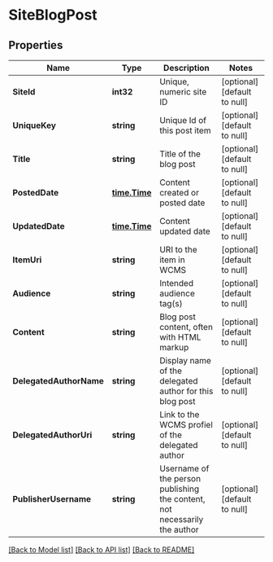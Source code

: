 # SiteBlogPost

## Properties
Name | Type | Description | Notes
------------ | ------------- | ------------- | -------------
**SiteId** | **int32** | Unique, numeric site ID | [optional] [default to null]
**UniqueKey** | **string** | Unique Id of this post item | [optional] [default to null]
**Title** | **string** | Title of the blog post | [optional] [default to null]
**PostedDate** | [**time.Time**](time.Time.md) | Content created or posted date | [optional] [default to null]
**UpdatedDate** | [**time.Time**](time.Time.md) | Content updated date | [optional] [default to null]
**ItemUri** | **string** | URI to the item in WCMS | [optional] [default to null]
**Audience** | **string** | Intended audience tag(s) | [optional] [default to null]
**Content** | **string** | Blog post content, often with HTML markup | [optional] [default to null]
**DelegatedAuthorName** | **string** | Display name of the delegated author for this blog post | [optional] [default to null]
**DelegatedAuthorUri** | **string** | Link to the WCMS profiel of the delegated author | [optional] [default to null]
**PublisherUsername** | **string** | Username of the person publishing the content, not necessarily the author | [optional] [default to null]

[[Back to Model list]](../README.md#documentation-for-models) [[Back to API list]](../README.md#documentation-for-api-endpoints) [[Back to README]](../README.md)

